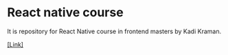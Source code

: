 # React native course

It is repository for React Native course in frontend masters by Kadi Kraman.

<a alt="course" href="https://frontendmasters.com/courses/react-native-v2/" />[Link]
